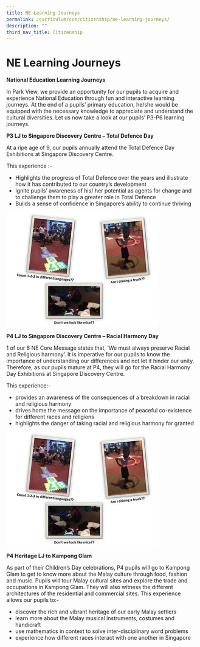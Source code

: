 ```yaml
---
title: NE Learning Journeys
permalink: /curriculum/cce/citizenship/ne-learning-journeys/
description: ""
third_nav_title: Citizenship
---
```

# **NE Learning Journeys**

**National Education Learning Journeys**

In Park View, we provide an opportunity for our pupils to acquire and experience National Education through fun and interactive learning journeys. At the end of a pupils’ primary education, he/she would be equipped with the necessary knowledge to appreciate and understand the cultural diversities. Let us now take a look at our pupils’ P3-P6 learning journeys.
  

**P3 LJ to Singapore Discovery Centre – Total Defence Day**

At a ripe age of 9, our pupils annually attend the Total Defence Day Exhibitions at Singapore Discovery Centre.

This experience :-

*   Highlights the progress of Total Defence over the years and illustrate how it has contributed to our country’s development
*   Ignite pupils’ awareness of his/ her potential as agents for change and to challenge them to play a greater role in Total Defence
*   Builds a sense of confidence in Singapore’s ability to continue thriving

![](/images/Slide1a.jpg)


**P4 LJ to Singapore Discovery Centre – Racial Harmony Day**

1 of our 6 NE Core Message states that, ‘We must always preserve Racial and Religious harmony’. It is imperative for our pupils to know the importance of understanding our differences and not let it hinder our unity. Therefore, as our pupils mature at P4, they will go for the Racial Harmony Day Exhibitions at Singapore Discovery Centre.

This experience:-

*   provides an awareness of the consequences of a breakdown in racial and religious harmony
*   drives home the message on the importance of peaceful co-existence for different races and religions
*   highlights the danger of taking racial and religious harmony for granted

![](/images/P4SDC.jpg)

**P4 Heritage LJ to Kampong Glam**

As part of their Children’s Day celebrations, P4 pupils will go to Kampong Glam to get to know more about the Malay culture through food, fashion and music. Pupils will tour Malay cultural sites and explore the trade and occupations in Kampong Glam. They will also witness the different architectures of the residential and commercial sites. This experience allows our pupils to:-

*   discover the rich and vibrant heritage of our early Malay settlers
*   learn more about the Malay musical instruments, costumes and handicraft
*   use mathematics in context to solve inter-disciplinary word problems
*   experience how different races interact with one another in Singapore